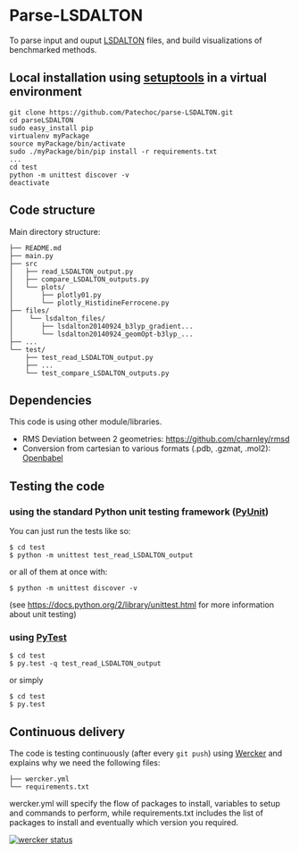 # Parse-LSDALTON
To parse input and ouput [LSDALTON](http://daltonprogram.org/) files, and build visualizations of benchmarked methods.

## Local installation using [setuptools](https://pythonhosted.org/setuptools/setuptools.html) in a virtual environment
```
git clone https://github.com/Patechoc/parse-LSDALTON.git
cd parseLSDALTON
sudo easy_install pip
virtualenv myPackage
source myPackage/bin/activate
sudo ./myPackage/bin/pip install -r requirements.txt
...
cd test
python -m unittest discover -v
deactivate
```

## Code structure

Main directory structure:
```
├── README.md
├── main.py
├── src
│   ├── read_LSDALTON_output.py
│   ├── compare_LSDALTON_outputs.py
│   └── plots/
│       ├── plotly01.py
│       └── plotly_HistidineFerrocene.py
├── files/
│    └── lsdalton_files/
│       ├── lsdalton20140924_b3lyp_gradient...
│       └── lsdalton20140924_geomOpt-b3lyp_...
├── ...
└── test/
    ├── test_read_LSDALTON_output.py
    ├── ...
    └── test_compare_LSDALTON_outputs.py
```

## Dependencies
This code is using other module/libraries.
- RMS Deviation between 2 geometries: https://github.com/charnley/rmsd
- Conversion from cartesian to various formats (.pdb, .gzmat, .mol2): [Openbabel ](http://openbabel.org/)


## Testing the code
### using the standard Python unit testing framework ([PyUnit](https://docs.python.org/2/library/unittest.html))
You can just run the tests like so:
```
$ cd test
$ python -m unittest test_read_LSDALTON_output
```
or all of them at once with:
```
$ python -m unittest discover -v
```
(see https://docs.python.org/2/library/unittest.html for more information about unit testing)

### using [PyTest](http://pytest.org/)
```
$ cd test
$ py.test -q test_read_LSDALTON_output
```
or simply
```
$ cd test
$ py.test
```

## Continuous delivery
The code is testing continuously (after every `git push`) using [Wercker](http://wercker.com/) and explains why we need the following files:
```
├── wercker.yml
└── requirements.txt
```
wercker.yml will specify the flow of packages to install, variables to setup and commands to perform, while requirements.txt includes the list of packages to install and eventually which version you required.

[![wercker status](https://app.wercker.com/status/723dc9ae58f0940dcdab0d2379126fa9/m "wercker status")](https://app.wercker.com/project/bykey/723dc9ae58f0940dcdab0d2379126fa9)

